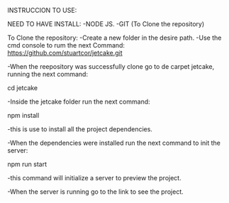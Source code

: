 INSTRUCCION TO USE:

NEED TO HAVE INSTALL:
-NODE JS. 
-GIT (To Clone the repository)

To Clone the repository:
-Create a new folder in the desire path. 
-Use the cmd console to rum the next Command: 
  https://github.com/stuartcor/jetcake.git

-When the reepository was successfully clone go to de carpet jetcake, running the next command: 

  cd jetcake
  
-Inside the jetcake folder run the next command:

  npm install 
  
  -this is use to install all the project dependencies. 
  
-When the dependencies were installed run the next command to init the server: 

  npm run start
  
  -this command will initialize a server to preview the project. 
  
 -When the server is running go to the link to see the project. 
